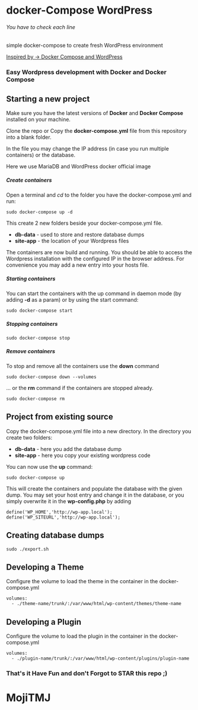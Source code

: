 
# docker-Compose WordPress
###### You have to check each line
simple docker-compose to create fresh WordPress environment

[Inspired by -> Docker Compose and WordPress](https://docs.docker.com/compose/wordpress/)

### Easy Wordpress development with Docker and Docker Compose

## Starting a new project

Make sure you have the latest versions of **Docker** and **Docker Compose** installed on your machine.

Clone the repo or Copy the **docker-compose.yml** file from this repository into a blank folder.

In the file you may change the IP address (in case you run multiple containers) or the database.

Here we use MariaDB and WordPress docker official image

##### Create containers

Open a terminal and *cd* to the folder you have the docker-compose.yml and run:
```
sudo docker-compose up -d
```

This create 2 new folders beside your docker-compose.yml file.
* **db-data** - used to store and restore database dumps
* **site-app** - the location of your Wordpress files

The containers are now build and running. You should be able to access the Wordpress installation with the configured IP in the browser address. For convenience you may add a new entry into your hosts file.

##### Starting containers

You can start the containers with the up command in daemon mode (by adding **-d** as a param) or by using the start command:
```
sudo docker-compose start
```

##### Stopping containers
```
sudo docker-compose stop
```

##### Remove containers

To stop and remove all the containers use the **down** command
```
sudo docker-compose down --volumes
```
... or the **rm** command if the containers are stopped already.
```
sudo docker-compose rm
```

## Project from existing source

Copy the docker-compose.yml file into a new directory. In the directory you create two folders:
* **db-data** - here you add the database dump
* **site-app** - here you copy your existing wordpress code

You can now use the **up** command:
```
sudo docker-compose up
```

This will create the containers and populate the database with the given dump. You may set your host entry and change it in the database, or you simply overwrite it in the **wp-config.php** by adding
```
define('WP_HOME','http://wp-app.local');
define('WP_SITEURL','http://wp-app.local');
```

## Creating database dumps
```
sudo ./export.sh
```

## Developing a Theme

Configure the volume to load the theme in the container in the docker-compose.yml

```
volumes:
  - ./theme-name/trunk/:/var/www/html/wp-content/themes/theme-name
```

## Developing a Plugin

Configure the volume to load the plugin in the container in the docker-compose.yml

```
volumes:
  - ./plugin-name/trunk/:/var/www/html/wp-content/plugins/plugin-name
```

### That's it Have Fun and don't Forgot to **STAR** this repo ;)

# MojiTMJ
